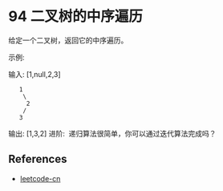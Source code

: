 # 94 二叉树的中序遍历

给定一个二叉树，返回它的中序遍历。

示例:

输入: [1,null,2,3]

```
   1
    \
     2
    /
   3
```

输出: [1,3,2]
进阶:  递归算法很简单，你可以通过迭代算法完成吗？

## References

- [leetcode-cn](https://leetcode-cn.com/problems/binary-tree-inorder-traversal)
